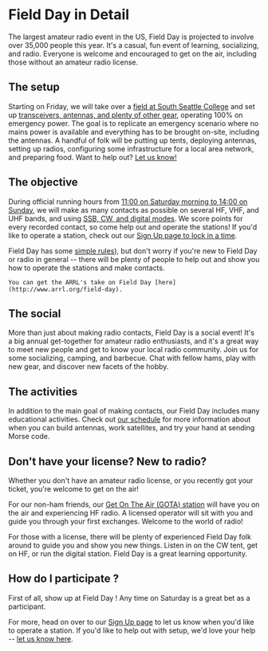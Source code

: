# Field Day in Detail

The largest amateur radio event in the US, Field Day is projected to involve over 35,000 people this year. It's a casual, fun event of learning, socializing, and radio. Everyone is welcome and encouraged to get on the air, including those without an amateur radio license.


## The setup

Starting on Friday, we will take over a [field at South Seattle College](./detail/location) and set up [transceivers, antennas, and plenty of other gear](./detail/setup), operating 100% on emergency power. The goal is to replicate an emergency scenario where no mains power is available and everything has to be brought on-site, including the antennas. A handful of folk will be putting up tents, deploying antennas, setting up radios, configuring some infrastructure for a local area network, and preparing food. Want to help out? [Let us know!](https://forms.gle/bP5pKXehXZdFwPb68)


## The objective

 During official running hours from [11:00 on Saturday morning to 14:00 on Sunday](./schedule), we will make as many contacts as possible on several HF, VHF, and UHF bands, and using [SSB, CW, and digital modes](./detail/setup). We score points for every recorded contact, so come help out and operate the stations! If you'd like to operate a station, check out our [Sign Up page to lock in a time](./signup).
 
 Field Day has some [simple rules](http://www.arrl.org/field-day-rules)), but don't worry if you're new to Field Day or radio in general -- there will be plenty of people to help out and show you how to operate the stations and make contacts.

```{note}
You can get the ARRL's take on Field Day [here](http://www.arrl.org/field-day).
```


## The social

More than just about making radio contacts, Field Day is a social event! It's a big annual get-together for amateur radio enthusiasts, and it's a great way to meet new people and get to know your local radio community. Join us for some socializing, camping, and barbecue. Chat with fellow hams, play with new gear, and discover new facets of the hobby.


## The activities

In addition to the main goal of making contacts, our Field Day includes many educational activities. Check out [our schedule](./schedule) for more information about when you can build antennas, work satellites, and try your hand at sending Morse code.


## Don't have your license? New to radio?

Whether you don't have an amateur radio license, or you recently got your ticket, you're welcome to get on the air!

For our non-ham friends, our [Get On The Air (GOTA) station](https://www.arrl.org/files/file/Field-Day/2022/1_82-FD%20GOTA%20FAQ.pdf) will have you on the air and experiencing HF radio. A licensed operator will sit with you and guide you through your first exchanges. Welcome to the world of radio!

For those with a license, there will be plenty of experienced Field Day folk around to guide you and show you new things. Listen in on the CW tent, get on HF, or run the digital station. Field Day is a great learning opportunity.


## How do I participate ?

First of all, show up at Field Day ! Any time on Saturday is a great bet as a participant.

For more, head on over to our [Sign Up page](./signup) to let us know when you'd like to operate a station. If you'd like to help out with setup, we'd love your help -- [let us know here](https://forms.gle/bP5pKXehXZdFwPb68).